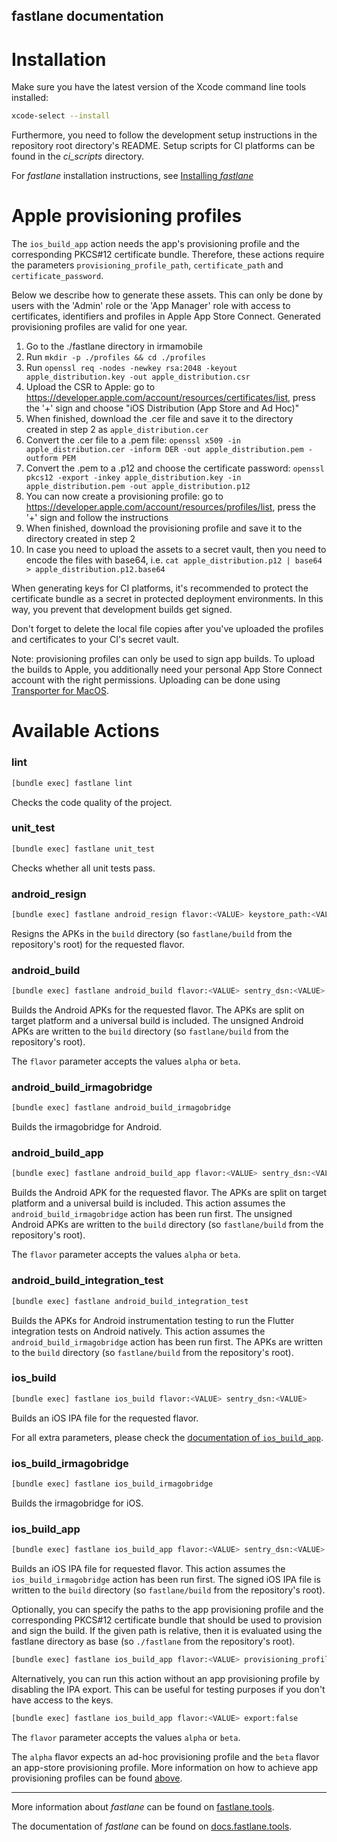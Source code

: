 fastlane documentation
----

# Installation

Make sure you have the latest version of the Xcode command line tools installed:

```sh
xcode-select --install
```

Furthermore, you need to follow the development setup instructions in the repository root directory's README.
Setup scripts for CI platforms can be found in the _ci_scripts_ directory.

For _fastlane_ installation instructions, see [Installing _fastlane_](https://docs.fastlane.tools/#installing-fastlane)

# Apple provisioning profiles
The `ios_build_app` action needs the app's provisioning profile and the corresponding PKCS#12 certificate bundle.
Therefore, these actions require the parameters `provisioning_profile_path`, `certificate_path` and `certificate_password`.

Below we describe how to generate these assets. This can only be done by users with the 'Admin' role or
the 'App Manager' role with access to certificates, identifiers and profiles in Apple App Store Connect.
Generated provisioning profiles are valid for one year.

 1. Go to the ./fastlane directory in irmamobile
 2. Run `mkdir -p ./profiles && cd ./profiles`
 3. Run `openssl req -nodes -newkey rsa:2048 -keyout apple_distribution.key -out apple_distribution.csr`
 4. Upload the CSR to Apple: go to https://developer.apple.com/account/resources/certificates/list, press the '+' sign
    and choose "iOS Distribution (App Store and Ad Hoc)"
 5. When finished, download the .cer file and save it to the directory created in step 2 as `apple_distribution.cer`
 6. Convert the .cer file to a .pem file:
    `openssl x509 -in apple_distribution.cer -inform DER -out apple_distribution.pem -outform PEM`
 7. Convert the .pem to a .p12 and choose the certificate password:
    `openssl pkcs12 -export -inkey apple_distribution.key -in apple_distribution.pem -out apple_distribution.p12`
 8. You can now create a provisioning profile: go to https://developer.apple.com/account/resources/profiles/list,
    press the '+' sign and follow the instructions
 9. When finished, download the provisioning profile and save it to the directory created in step 2
 10. In case you need to upload the assets to a secret vault, then you need to encode the files with base64,
     i.e. `cat apple_distribution.p12 | base64 > apple_distribution.p12.base64`

When generating keys for CI platforms, it's recommended to protect the certificate bundle as a secret in
protected deployment environments. In this way, you prevent that development builds get signed.

Don't forget to delete the local file copies after you've uploaded the profiles and certificates to your CI's secret vault.

Note: provisioning profiles can only be used to sign app builds. To upload the builds to Apple,
you additionally need your personal App Store Connect account with the right permissions.
Uploading can be done using [Transporter for MacOS](https://apps.apple.com/us/app/transporter/id1450874784?mt=12).

# Available Actions

### lint

```sh
[bundle exec] fastlane lint
```

Checks the code quality of the project.

### unit_test

```sh
[bundle exec] fastlane unit_test
```

Checks whether all unit tests pass.

### android_resign

```sh
[bundle exec] fastlane android_resign flavor:<VALUE> keystore_path:<VALUE> key_alias:<VALUE> keystore_password:<VALUE> key_password:<VALUE>
```

Resigns the APKs in the `build` directory (so `fastlane/build` from the repository's root) for the requested flavor.

### android_build

```sh
[bundle exec] fastlane android_build flavor:<VALUE> sentry_dsn:<VALUE>
```

Builds the Android APKs for the requested flavor. The APKs are split on target platform and a universal build is included.
The unsigned Android APKs are written to the `build` directory (so `fastlane/build` from the repository's root).

The `flavor` parameter accepts the values `alpha` or `beta`.

### android_build_irmagobridge

```sh
[bundle exec] fastlane android_build_irmagobridge
```

Builds the irmagobridge for Android.

### android_build_app

```sh
[bundle exec] fastlane android_build_app flavor:<VALUE> sentry_dsn:<VALUE>
```

Builds the Android APK for the requested flavor. The APKs are split on target platform and a universal build is included.
This action assumes the `android_build_irmagobridge` action has been run first.
The unsigned Android APKs are written to the `build` directory (so `fastlane/build` from the repository's root).

The `flavor` parameter accepts the values `alpha` or `beta`.

### android_build_integration_test

```sh
[bundle exec] fastlane android_build_integration_test
```

Builds the APKs for Android instrumentation testing to run the Flutter integration tests on Android natively.
This action assumes the `android_build_irmagobridge` action has been run first.
The APKs are written to the `build` directory (so `fastlane/build` from the repository's root).

### ios_build

```sh
[bundle exec] fastlane ios_build flavor:<VALUE> sentry_dsn:<VALUE>
```

Builds an iOS IPA file for the requested flavor.

For all extra parameters, please check the [documentation of `ios_build_app`](#ios_build_app).

### ios_build_irmagobridge

```sh
[bundle exec] fastlane ios_build_irmagobridge
```

Builds the irmagobridge for iOS.

### ios_build_app

```sh
[bundle exec] fastlane ios_build_app flavor:<VALUE> sentry_dsn:<VALUE>
```

Builds an iOS IPA file for requested flavor. This action
assumes the `ios_build_irmagobridge` action has been run first.
The signed iOS IPA file is written to the `build` directory (so `fastlane/build` from the repository's root).

Optionally, you can specify the paths to the app provisioning profile and the corresponding PKCS#12 certificate bundle
that should be used to provision and sign the build. If the given path is relative, then it is evaluated using the
fastlane directory as base (so `./fastlane` from the repository's root).

```sh
[bundle exec] fastlane ios_build_app flavor:<VALUE> provisioning_profile_path:<VALUE> certificate_path:<VALUE> certificate_password:<VALUE>
```

Alternatively, you can run this action without an app provisioning profile by disabling the IPA export.
This can be useful for testing purposes if you don't have access to the keys.

```sh
[bundle exec] fastlane ios_build_app flavor:<VALUE> export:false
```

The `flavor` parameter accepts the values `alpha` or `beta`.

The `alpha` flavor expects an ad-hoc provisioning profile and the `beta` flavor an app-store provisioning profile.
More information on how to achieve app provisioning profiles can be found [above](#apple-provisioning-profiles).

----

More information about _fastlane_ can be found on [fastlane.tools](https://fastlane.tools).

The documentation of _fastlane_ can be found on [docs.fastlane.tools](https://docs.fastlane.tools).
